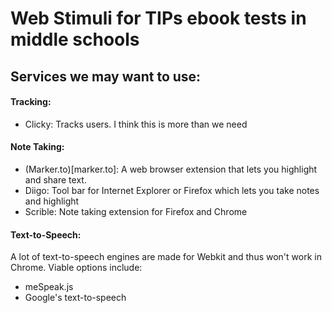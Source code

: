 # Web Stimuli for TIPs ebook tests in middle schools

## Services we may want to use:
#### Tracking:
* Clicky: Tracks users. I think this is more than we need

#### Note Taking:
* (Marker.to)[marker.to]: A web browser extension that lets you highlight and share text.
* Diigo: Tool bar for Internet Explorer or Firefox which lets you take notes and highlight
* Scrible: Note taking extension for Firefox and Chrome

#### Text-to-Speech:
A lot of text-to-speech engines are made for Webkit and thus won't work in Chrome.
Viable options include:
* meSpeak.js
* Google's text-to-speech
